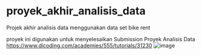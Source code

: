# proyek_akhir_analisis_data
Projek akhir analisis data menggunakan data set bike rent

proyek ini digunakan untuk menyelesaikan Submission Proyek Analisis Data https://www.dicoding.com/academies/555/tutorials/31230
![image](https://github.com/user-attachments/assets/52fac55f-3e24-4966-af2f-a153e7b824eb)
